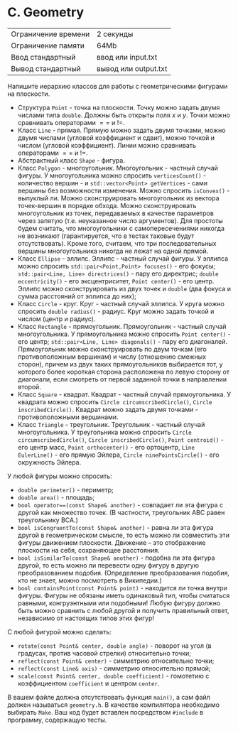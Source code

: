 # C. Geometry

|   |                      |
|---|----------------------|
| Ограничение времени | 	2 секунды           |
| Ограничение памяти | 	64Mb                |
| Ввод	стандартный | ввод или input.txt   |
| Вывод	стандартный | вывод или output.txt |

Напишите иерархию классов для работы с геометрическими фигурами на плоскости.

- Структура `Point` - точка на плоскости. Точку можно задать двумя числами типа `double`. Должны быть открыты поля $x$ и $y$. Точки можно сравнивать операторами $==$ и $!=$.
- Класс `Line` - прямая. Прямую можно задать двумя точками, можно двумя числами (угловой коэффициент и сдвиг), можно точкой и числом (угловой коэффициент). Линии можно сравнивать операторами $==$ и $!=$.
- Абстрактный класс `Shape` - фигура.
- Класс `Polygon` - многоугольник. Многоугольник - частный случай фигуры. У многоугольника можно спросить `verticesCount()` - количество вершин - и `std::vector<Point> getVertices` - сами вершины без возможности изменения. Можно спросить `isConvex()` - выпуклый ли. Можно сконструировать многоугольник из вектора точек-вершин в порядке обхода. Можно сконструировать многоугольник из точек, передаваемых в качестве параметров через запятую (т.е. неуказанное число аргументов). Для простоты будем считать, что многоугольники с самопересечениями никогда не возникают (гарантируется, что в тестах таковые будут отсутствовать). Кроме того, считаем, что три последовательных вершины многоугольника никогда не лежат на одной прямой.
- Класс `Ellipse` - эллипс. Эллипс - частный случай фигуры. У эллипса можно спросить `std::pair<Point,Point> focuses()` - его фокусы; `std::pair<Line, Line> directrices()` - пару его директрис; `double eccentricity()` - его эксцентриситет, `Point center()` - его центр. Эллипс можно сконструировать из двух точек и `double` (два фокуса и сумма расстояний от эллипса до них);
- Класс `Circle` - круг. Круг - частный случай эллипса. У круга можно спросить `double radius()` - радиус. Круг можно задать точкой и числом (центр и радиус).
- Класс `Rectangle` - прямоугольник. Прямоугольник - частный случай многоугольника. У прямоугольника можно спросить `Point center()` - его центр; `std::pair<Line, Line> diagonals()` - пару его диагоналей. Прямоугольник можно сконструировать по двум точкам (его противоположным вершинам) и числу (отношению смежных сторон), причем из двух таких прямоугольников выбирается тот, у которого более короткая сторона расположена по левую сторону от диагонали, если смотреть от первой заданной точки в направлении второй.
- Класс `Square` - квадрат. Квадрат - частный случай прямоугольника. У квадрата можно спросить `Circle circumscribedCircle()`, `Circle inscribedCircle()`. Квадрат можно задать двумя точками - противоположными вершинами.
- Класс `Triangle` - треугольник. Треугольник - частный случай многоугольника. У треугольника можно спросить `Circle circumscribedCircle()`, `Circle inscribedCircle()`, `Point centroid()` - его центр масс, `Point orthocenter()` - его ортоцентр, `Line EulerLine()` - его прямую Эйлера, `Circle ninePointsCircle()` - его окружность Эйлера.

У любой фигуры можно спросить:
- `double perimeter()` - периметр;
- `double area()` - площадь;
- `bool operator==(const Shape& another)` - совпадает ли эта фигура с другой как множество точек. (В частности, треугольник ABC равен треугольнику BCA.)
- `bool isCongruentTo(const Shape& another)` - равна ли эта фигура другой в геометрическом смысле, то есть можно ли совместить эти фигуры движением плоскости. Движение – это отображение плоскости на себя, сохраняющее расстояния.
- `bool isSimilarTo(const Shape& another)` - подобна ли эта фигура другой, то есть можно ли перевести одну фигуру в другую преобразованием подобия. (Определение преобразования подобия, кто не знает, можно посмотреть в Википедии.)
- `bool containsPoint(const Point& point)` - находится ли точка внутри фигуры.
Фигуры не обязаны иметь одинаковый тип, чтобы считаться равными, конгруэнтными или подобными! Любую фигуру должно быть можно сравнить с любой другой и получить правильный ответ, независимо от настоящих типов этих фигур!

С любой фигурой можно сделать:
- `rotate(const Point& center, double angle)` - поворот на угол (в градусах, против часовой стрелки) относительно точки;
- `reflect(const Point& center)` - симметрию относительно точки;
- `reflect(const Line& axis)` - симметрию относительно прямой;
- `scale(const Point& center, double coefficient)` - гомотетию с коэффициентом `coefficient` и центром `center`.

В вашем файле должна отсутствовать функция `main()`, а сам файл должен называться `geometry.h`. В качестве компилятора необходимо выбирать `Make`. Ваш код будет вставлен посредством `#include` в программу, содержащую тесты.